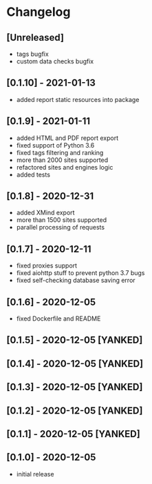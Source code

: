 # Changelog

## [Unreleased]
* tags bugfix
* custom data checks bugfix

## [0.1.10] - 2021-01-13
* added report static resources into package

## [0.1.9] - 2021-01-11
* added HTML and PDF report export
* fixed support of Python 3.6
* fixed tags filtering and ranking
* more than 2000 sites supported
* refactored sites and engines logic
* added tests

## [0.1.8] - 2020-12-31
* added XMind export
* more than 1500 sites supported
* parallel processing of requests

## [0.1.7] - 2020-12-11
* fixed proxies support
* fixed aiohttp stuff to prevent python 3.7 bugs
* fixed self-checking database saving error

## [0.1.6] - 2020-12-05
* fixed Dockerfile and README

## [0.1.5] - 2020-12-05 [YANKED]

## [0.1.4] - 2020-12-05 [YANKED]

## [0.1.3] - 2020-12-05 [YANKED]

## [0.1.2] - 2020-12-05 [YANKED]

## [0.1.1] - 2020-12-05 [YANKED]

## [0.1.0] - 2020-12-05
* initial release
